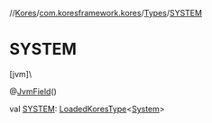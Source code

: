 //[Kores](../../../index.md)/[com.koresframework.kores](../index.md)/[Types](index.md)/[SYSTEM](-s-y-s-t-e-m.md)

# SYSTEM

[jvm]\

@[JvmField](https://kotlinlang.org/api/latest/jvm/stdlib/kotlin.jvm/-jvm-field/index.html)()

val [SYSTEM](-s-y-s-t-e-m.md): [LoadedKoresType](../../com.koresframework.kores.type/-loaded-kores-type/index.md)<[System](https://docs.oracle.com/javase/8/docs/api/java/lang/System.html)>
